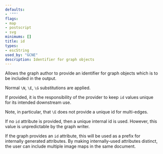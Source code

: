 ```yaml
---
defaults:
- '""'
flags:
- map
- postscript
- svg
minimums: []
title: id
types:
- escString
used_by: "GCNE"
description: Identifier for graph objects
---
```

Allows the graph author to provide an identifier for graph objects which is
to be included in the output.

Normal `\N`, `\E`, `\G` substitutions are applied.

If provided, it is the responsibility of the provider to keep
`id` values unique for its intended downstream use.

Note, in particular, that `\E` does not provide a unique id for multi-edges.

If no `id` attribute is provided, then a unique internal id is used. However, 
this value is unpredictable by the graph writer.

If the graph provides an `id` attribute, this will be used as a prefix for
internally generated attributes. By making internally-used attributes
distinct, the user can include multiple image maps in the same document.
